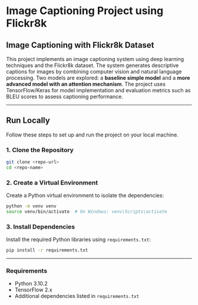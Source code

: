 # Image Captioning Project using Flickr8k

## **Image Captioning with Flickr8k Dataset**

This project implements an image captioning system using deep learning techniques and the Flickr8k dataset. The system generates descriptive captions for images by combining computer vision and natural language processing. Two models are explored: a **baseline simple model** and a **more advanced model with an attention mechanism**. The project uses TensorFlow/Keras for model implementation and evaluation metrics such as BLEU scores to assess captioning performance.

---

## **Run Locally**

Follow these steps to set up and run the project on your local machine.

### **1. Clone the Repository**
```bash
git clone <repo-url>
cd <repo-name>
```

### **2. Create a Virtual Environment**
Create a Python virtual environment to isolate the dependencies:
```bash
python -m venv venv
source venv/bin/activate  # On Windows: venv\Scripts\activate
```

### **3. Install Dependencies**
Install the required Python libraries using `requirements.txt`:
```bash
pip install -r requirements.txt
```

---

### **Requirements**
- Python 3.10.2
- TensorFlow 2.x
- Additional dependencies listed in `requirements.txt`
